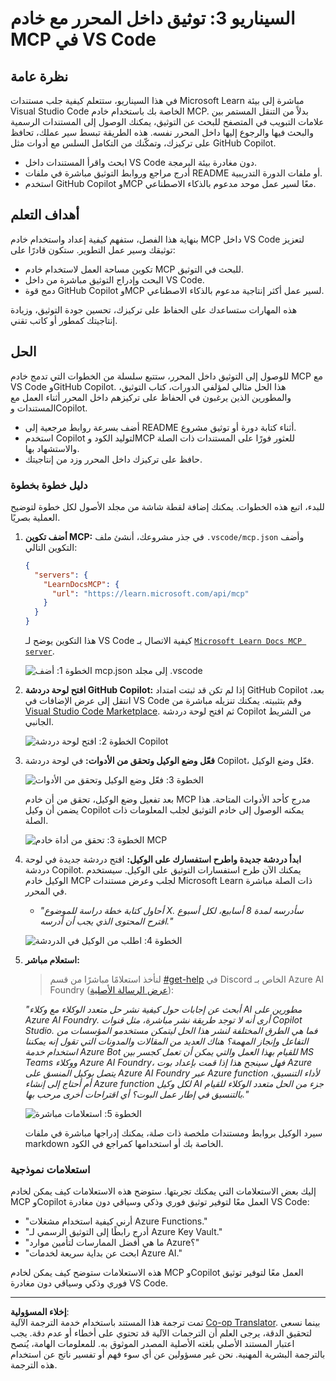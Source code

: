 <!--
CO_OP_TRANSLATOR_METADATA:
{
  "original_hash": "db532b1ec386c9ce38c791653dc3c881",
  "translation_date": "2025-07-14T06:46:45+00:00",
  "source_file": "09-CaseStudy/docs-mcp/solution/scenario3/README.md",
  "language_code": "ar"
}
-->
# السيناريو 3: توثيق داخل المحرر مع خادم MCP في VS Code

## نظرة عامة

في هذا السيناريو، ستتعلم كيفية جلب مستندات Microsoft Learn مباشرة إلى بيئة Visual Studio Code الخاصة بك باستخدام خادم MCP. بدلاً من التنقل المستمر بين علامات التبويب في المتصفح للبحث عن التوثيق، يمكنك الوصول إلى المستندات الرسمية والبحث فيها والرجوع إليها داخل المحرر نفسه. هذه الطريقة تبسط سير عملك، تحافظ على تركيزك، وتمكّنك من التكامل السلس مع أدوات مثل GitHub Copilot.

- ابحث واقرأ المستندات داخل VS Code دون مغادرة بيئة البرمجة.
- أدرج مراجع وروابط التوثيق مباشرة في ملفات README أو ملفات الدورة التدريبية.
- استخدم GitHub Copilot وMCP معًا لسير عمل موحد مدعوم بالذكاء الاصطناعي.

## أهداف التعلم

بنهاية هذا الفصل، ستفهم كيفية إعداد واستخدام خادم MCP داخل VS Code لتعزيز توثيقك وسير عمل التطوير. ستكون قادرًا على:

- تكوين مساحة العمل لاستخدام خادم MCP للبحث في التوثيق.
- البحث وإدراج التوثيق مباشرة من داخل VS Code.
- دمج قوة GitHub Copilot وMCP لسير عمل أكثر إنتاجية مدعوم بالذكاء الاصطناعي.

هذه المهارات ستساعدك على الحفاظ على تركيزك، تحسين جودة التوثيق، وزيادة إنتاجيتك كمطور أو كاتب تقني.

## الحل

للوصول إلى التوثيق داخل المحرر، ستتبع سلسلة من الخطوات التي تدمج خادم MCP مع VS Code وGitHub Copilot. هذا الحل مثالي لمؤلفي الدورات، كتاب التوثيق، والمطورين الذين يرغبون في الحفاظ على تركيزهم داخل المحرر أثناء العمل مع المستندات وCopilot.

- أضف بسرعة روابط مرجعية إلى README أثناء كتابة دورة أو توثيق مشروع.
- استخدم Copilot لتوليد الكود وMCP للعثور فورًا على المستندات ذات الصلة والاستشهاد بها.
- حافظ على تركيزك داخل المحرر وزد من إنتاجيتك.

### دليل خطوة بخطوة

للبدء، اتبع هذه الخطوات. يمكنك إضافة لقطة شاشة من مجلد الأصول لكل خطوة لتوضيح العملية بصريًا.

1. **أضف تكوين MCP:**
   في جذر مشروعك، أنشئ ملف `.vscode/mcp.json` وأضف التكوين التالي:
   ```json
   {
     "servers": {
       "LearnDocsMCP": {
         "url": "https://learn.microsoft.com/api/mcp"
       }
     }
   }
   ```
   هذا التكوين يوضح لـ VS Code كيفية الاتصال بـ [`Microsoft Learn Docs MCP server`](https://github.com/MicrosoftDocs/mcp).
   
   ![الخطوة 1: أضف mcp.json إلى مجلد .vscode](../../../../../../translated_images/step1-mcp-json.c06a007fccc3edfaf0598a31903c9ec71476d9fd3ae6c1b2b4321fd38688ca4b.ar.png)
    
2. **افتح لوحة دردشة GitHub Copilot:**
   إذا لم تكن قد ثبتت امتداد GitHub Copilot بعد، انتقل إلى عرض الإضافات في VS Code وقم بتثبيته. يمكنك تنزيله مباشرة من [Visual Studio Code Marketplace](https://marketplace.visualstudio.com/items?itemName=GitHub.copilot-chat). ثم افتح لوحة دردشة Copilot من الشريط الجانبي.

   ![الخطوة 2: افتح لوحة دردشة Copilot](../../../../../../translated_images/step2-copilot-panel.f1cc86e9b9b8cd1a85e4df4923de8bafee4830541ab255e3c90c09777fed97db.ar.png)

3. **فعّل وضع الوكيل وتحقق من الأدوات:**
   في لوحة دردشة Copilot، فعّل وضع الوكيل.

   ![الخطوة 3: فعّل وضع الوكيل وتحقق من الأدوات](../../../../../../translated_images/step3-agent-mode.cdc32520fd7dd1d149c3f5226763c1d85a06d3c041d4cc983447625bdbeff4d4.ar.png)

   بعد تفعيل وضع الوكيل، تحقق من أن خادم MCP مدرج كأحد الأدوات المتاحة. هذا يضمن أن وكيل Copilot يمكنه الوصول إلى خادم التوثيق لجلب المعلومات ذات الصلة.
   
   ![الخطوة 3: تحقق من أداة خادم MCP](../../../../../../translated_images/step3-verify-mcp-tool.76096a6329cbfecd42888780f322370a0d8c8fa003ed3eeb7ccd23f0fc50c1ad.ar.png)
4. **ابدأ دردشة جديدة واطرح استفسارك على الوكيل:**
   افتح دردشة جديدة في لوحة دردشة Copilot. يمكنك الآن طرح استفسارات التوثيق على الوكيل. سيستخدم الوكيل خادم MCP لجلب وعرض مستندات Microsoft Learn ذات الصلة مباشرة في المحرر.

   - *"أحاول كتابة خطة دراسة للموضوع X. سأدرسه لمدة 8 أسابيع، لكل أسبوع اقترح المحتوى الذي يجب أن أدرسه."*

   ![الخطوة 4: اطلب من الوكيل في الدردشة](../../../../../../translated_images/step4-prompt-chat.12187bb001605efc5077992b621f0fcd1df12023c5dce0464f8eb8f3d595218f.ar.png)

5. **استعلام مباشر:**

   > لنأخذ استعلامًا مباشرًا من قسم [#get-help](https://discord.gg/D6cRhjHWSC) في Discord الخاص بـ Azure AI Foundry ([عرض الرسالة الأصلية](https://discord.com/channels/1113626258182504448/1385498306720829572)):
   
   *"أبحث عن إجابات حول كيفية نشر حل متعدد الوكلاء مع وكلاء AI مطورين على Azure AI Foundry. أرى أنه لا توجد طريقة نشر مباشرة، مثل قنوات Copilot Studio. فما هي الطرق المختلفة لنشر هذا الحل ليتمكن مستخدمو المؤسسات من التفاعل وإنجاز المهمة؟
هناك العديد من المقالات والمدونات التي تقول إنه يمكننا استخدام خدمة Azure Bot للقيام بهذا العمل والتي يمكن أن تعمل كجسر بين MS Teams ووكلاء Azure AI Foundry، فهل سينجح هذا إذا قمت بإعداد بوت Azure يتصل بوكيل المنسق على Azure AI Foundry عبر Azure function لأداء التنسيق، أم أحتاج إلى إنشاء Azure function لكل وكيل AI جزء من الحل متعدد الوكلاء للقيام بالتنسيق في إطار عمل البوت؟ أي اقتراحات أخرى مرحب بها."*

   ![الخطوة 5: استعلامات مباشرة](../../../../../../translated_images/step5-live-queries.49db3e4a50bea27327e3cb18c24d263b7d134930d78e7392f9515a1c00264a7f.ar.png)

   سيرد الوكيل بروابط ومستندات ملخصة ذات صلة، يمكنك إدراجها مباشرة في ملفات markdown الخاصة بك أو استخدامها كمراجع في الكود.

### استعلامات نموذجية

إليك بعض الاستعلامات التي يمكنك تجربتها. ستوضح هذه الاستعلامات كيف يمكن لخادم MCP وCopilot العمل معًا لتوفير توثيق فوري وذكي وسياقي دون مغادرة VS Code:

- "أرني كيفية استخدام مشغلات Azure Functions."
- "أدرج رابطًا إلى التوثيق الرسمي لـ Azure Key Vault."
- "ما هي أفضل الممارسات لتأمين موارد Azure؟"
- "ابحث عن بداية سريعة لخدمات Azure AI."

هذه الاستعلامات ستوضح كيف يمكن لخادم MCP وCopilot العمل معًا لتوفير توثيق فوري وذكي وسياقي دون مغادرة VS Code.

---

**إخلاء المسؤولية**:  
تمت ترجمة هذا المستند باستخدام خدمة الترجمة الآلية [Co-op Translator](https://github.com/Azure/co-op-translator). بينما نسعى لتحقيق الدقة، يرجى العلم أن الترجمات الآلية قد تحتوي على أخطاء أو عدم دقة. يجب اعتبار المستند الأصلي بلغته الأصلية المصدر الموثوق به. للمعلومات الهامة، يُنصح بالترجمة البشرية المهنية. نحن غير مسؤولين عن أي سوء فهم أو تفسير ناتج عن استخدام هذه الترجمة.